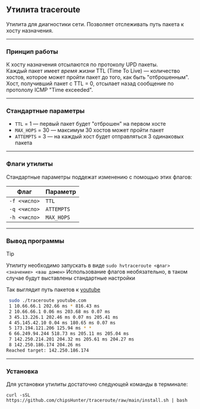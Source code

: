 ## Утилита __traceroute__  

Утилита для диагностики сети. Позволяет отслеживать путь пакета к хосту назначения.   

----------------------------------------
### Принцип работы    

К хосту назначения отсылаются по протоколу UPD пакеты.    
Каждый пакет имеет _время жизни_ TTL (Time To Live) — количество хостов, которое может пройти пакет до того, как быть "отброшенным".     
Хост, получивший пакет с TTL = 0, отсылает назад сообщение по протололу ICMP "Time exceeded".    

----------------------------------------
### Стандартные параметры

* `TTL` = 1 — первый пакет будет "отброшен" на первом хосте    
* `MAX_HOPS` = 30 — максимум 30 хостов может пройти пакет    
* `ATTEMPTS` = 3 — на каждый хост будет отправляться 3 одинаковых пакета     

----------------------------------------
### Флаги утилиты

Стандартные параметры поддежат изменению с помощью этих флагов:

|      Флаг    |   Параметр  |
|:------------:|:------------|
| `-f <число>` | `TTL`       |
| `-q <число>` | `ATTEMPTS`  |   
| `-h <число>` | `MAX_HOPS`  |   

----------------------------------------
### Вывод программы

> [!TIP]
> Утилиту необходимо запускать в виде `sudo hvtraceroute <флаг> <значение> <ваш домен>`
> Использование флагов необязательно, в таком случае будут выставлены стандартные настройки

Так выглядит путь пакетов к [youtube](https://youtube.com)

```bash
 sudo ./traceroute youtube.com
 1 10.66.66.1 202.66 ms * 816.43 ms 
 2 10.66.66.1 0.06 ms 203.68 ms 0.07 ms 
 3 45.13.226.1 202.46 ms 0.07 ms 205.41 ms 
 4 45.145.42.10 0.04 ms 180.65 ms 0.07 ms 
 5 173.194.121.206 125.94 ms * * 
 6 66.249.94.244 518.73 ms 205.11 ms 205.04 ms 
 7 142.250.214.201 204.32 ms 205.61 ms 204.27 ms 
 8 142.250.186.174 204.26 ms 
Reached target: 142.250.186.174
```
--------------------------------------
### Установка

Для установки утилиты достаточно следующей команды в терминале:
```
curl -sSL https://github.com/chipsHunter/traceroute/raw/main/install.sh | bash
```
